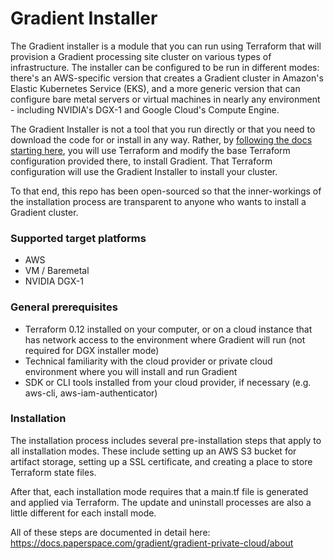 # Gradient Installer

The Gradient installer is a module that you can run using Terraform that will provision a Gradient processing site cluster on various types of infrastructure. The installer can be configured to be run in different modes: there's an AWS-specific version that creates a Gradient cluster in Amazon's Elastic Kubernetes Service (EKS), and a more generic version that can configure bare metal servers or virtual machines in nearly any environment - including NVIDIA's DGX-1 and Google Cloud's Compute Engine.

The Gradient Installer is not a tool that you run directly or that you need to download the code for or install in any way. Rather, by [following the docs starting here](https://docs.paperspace.com/gradient/gradient-private-cloud/setup/pre-installation-steps), you will use Terraform and modify the base Terraform configuration provided there, to install Gradient. That Terraform configuration will use the Gradient Installer to install your cluster.

To that end, this repo has been open-sourced so that the inner-workings of the installation process are transparent to anyone who wants to install a Gradient cluster.

### Supported target platforms

- AWS
- VM / Baremetal
- NVIDIA DGX-1

### General prerequisites

- Terraform 0.12 installed on your computer, or on a cloud instance that has network access to the environment where Gradient will run (not required for DGX installer mode)
- Technical familiarity with the cloud provider or private cloud environment where you will install and run Gradient
- SDK or CLI tools installed from your cloud provider, if necessary (e.g. aws-cli, aws-iam-authenticator)

### Installation

The installation process includes several pre-installation steps that apply to all installation modes. These include setting up an AWS S3 bucket for artifact storage, setting up a SSL certificate, and creating a place to store Terraform state files.

After that, each installation mode requires that a main.tf file is generated and applied via Terraform. The update and uninstall processes are also a little different for each install mode.

All of these steps are documented in detail here:
https://docs.paperspace.com/gradient/gradient-private-cloud/about
